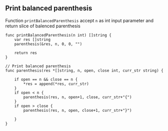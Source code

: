 ## Print balanced parenthesis

Function  `printBalancedParenthesis` accept `n` as int input parameter and return slice of balenced parenthesis

````
func printBalancedParenthesis(n int) []string {
	var res []string
	parenthesis(&res, n, 0, 0, "")

	return res
}

// Print balanced parenthesis
func parenthesis(res *[]string, n, open, close int, curr_str string) {

	if open == n && close == n {
		*res = append(*res, curr_str)
	}
	if open < n {
		parenthesis(res, n, open+1, close, curr_str+"{")
	}
	if open > close {
		parenthesis(res, n, open, close+1, curr_str+"}")

	}
}

````
